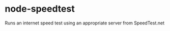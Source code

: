 node-speedtest
==============

Runs an internet speed test using an appropriate server from SpeedTest.net
